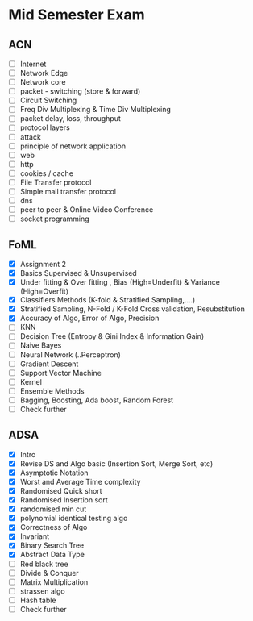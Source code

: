 # Mid Semester Exam

## ACN
- [ ] Internet
- [ ] Network Edge
- [ ] Network core
- [ ] packet - switching (store & forward)
- [ ] Circuit Switching
- [ ] Freq Div Multiplexing & Time Div Multiplexing
- [ ] packet delay, loss, throughput 
- [ ] protocol layers
- [ ] attack
- [ ] principle of network application 
- [ ] web
- [ ] http
- [ ] cookies / cache
- [ ] File Transfer protocol
- [ ] Simple mail transfer protocol
- [ ] dns
- [ ] peer to peer & Online Video Conference
- [ ] socket programming 

## FoML
- [x] Assignment 2
- [x] Basics Supervised & Unsupervised
- [x] Under fitting & Over fitting , Bias (High=Underfit) & Variance (High=Overfit)
- [x] Classifiers Methods (K-fold & Stratified Sampling,....)
- [x] Stratified Sampling, N-Fold / K-Fold Cross validation, Resubstitution
- [x] Accuracy of Algo, Error of Algo, Precision
- [ ] KNN
- [ ] Decision Tree (Entropy & Gini Index & Information Gain)
- [ ] Naive Bayes 
- [ ] Neural Network (..Perceptron)
- [ ] Gradient Descent
- [ ] Support Vector Machine 
- [ ] Kernel 
- [ ] Ensemble Methods
- [ ] Bagging, Boosting, Ada boost, Random Forest
- [ ] Check further

##  ADSA
- [x] Intro
- [x] Revise DS and Algo basic (Insertion Sort, Merge Sort, etc)
- [x] Asymptotic Notation 
- [x] Worst and Average Time complexity 
- [x] Randomised Quick short 
- [x] Randomised Insertion sort
- [x] randomised min cut
- [x] polynomial identical testing algo
- [x] Correctness of Algo
- [x] Invariant 
- [x] Binary Search Tree
- [x] Abstract Data Type
- [ ] Red black tree 
- [ ] Divide & Conquer 
- [ ] Matrix Multiplication 
- [ ] strassen algo
- [ ] Hash table 
- [ ] Check further 
